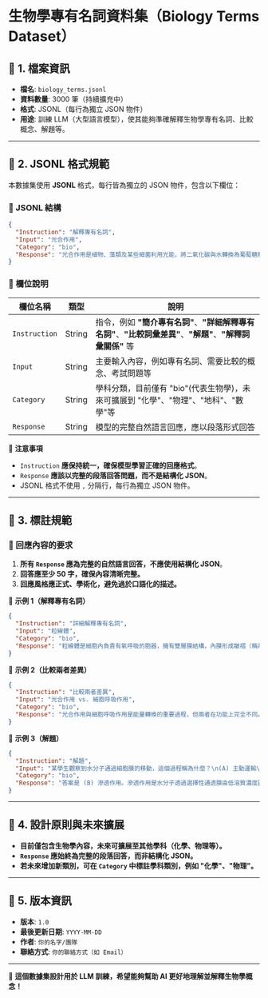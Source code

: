 # 生物學專有名詞資料集（Biology Terms Dataset）

## 📌 1. 檔案資訊
- **檔名**: `biology_terms.jsonl`
- **資料數量**: 3000 筆（持續擴充中）
- **格式**: JSONL（每行為獨立 JSON 物件）
- **用途**: 訓練 LLM（大型語言模型），使其能夠準確解釋生物學專有名詞、比較概念、解題等。

---

## 📌 2. JSONL 格式規範
本數據集使用 **JSONL** 格式，每行皆為獨立的 JSON 物件，包含以下欄位：

### **🔹 JSONL 結構**
```json
{
  "Instruction": "解釋專有名詞",
  "Input": "光合作用",
  "Category": "bio",
  "Response": "光合作用是植物、藻類及某些細菌利用光能，將二氧化碳與水轉換為葡萄糖和氧氣的過程。該過程發生於葉綠體內，並依賴葉綠素吸收光能來驅動一系列化學反應。光合作用不僅提供了生物體所需的能量，還是地球上氧氣的主要來源，對生態系統具有重要影響。"
}
```

### **🔹 欄位說明**
| 欄位名稱 | 類型 | 說明 |
|----------|------|------|
| `Instruction` | String | 指令，例如 **"簡介專有名詞"**、**"詳細解釋專有名詞"**、**"比較詞彙差異"**、**"解題"**、**"解釋詞彙關係"** 等 |
| `Input` | String | 主要輸入內容，例如專有名詞、需要比較的概念、考試問題等 |
| `Category` | String | 學科分類，目前僅有 "bio"(代表生物學)，未來可擴展到 "化學"、"物理"、"地科"、"數學"等 |
| `Response` | String | 模型的完整自然語言回應，應以段落形式回答 |

📌 **注意事項**
- `Instruction` **應保持統一，確保模型學習正確的回應格式**。
- `Response` **應該以完整的段落回答問題，而不是結構化 JSON**。
- JSONL 格式不使用 `,` 分隔行，每行為獨立 JSON 物件。

---

## 📌 3. 標註規範

### **🔹 回應內容的要求**
1. **所有 `Response` 應為完整的自然語言回答，不應使用結構化 JSON**。
2. **回答應至少 50 字，確保內容清晰完整。**
3. **回應風格應正式、學術化，避免過於口語化的描述。**

📌 **示例 1（解釋專有名詞）**
```json
{
  "Instruction": "詳細解釋專有名詞",
  "Input": "粒線體",
  "Category": "bio",
  "Response": "粒線體是細胞內負責有氧呼吸的胞器，擁有雙層膜結構，內膜形成皺褶（稱為脊）。它的主要功能是產生 ATP，為細胞活動提供能量。由於粒線體具有獨立的DNA，且能使用自身的核醣體產生所需蛋白質，是一種半自主胞器。"
}
```

📌 **示例 2（比較兩者差異）**
```json
{
  "Instruction": "比較兩者差異",
  "Input": "光合作用 vs. 細胞呼吸作用",
  "Category": "bio",
  "Response": "光合作用與細胞呼吸作用是能量轉換的重要過程，但兩者在功能上完全不同。光合作用發生於葉綠體，利用太陽能將二氧化碳與水轉換為葡萄糖與氧氣，而細胞呼吸作用則發生於粒線體，透過分解葡萄糖釋放 ATP，並產生水與二氧化碳。光合作用為自營生物產生營養的方法之一，而呼吸作用則是利用營養，將之轉換為能量。"
}
```

📌 **示例 3（解題）**
```json
{
  "Instruction": "解題",
  "Input": "某學生觀察到水分子通過細胞膜的移動，這個過程稱為什麼？\n(A) 主動運輸\n(B) 滲透作用\n(C) 促進性擴散\n(D) 內吞作用",
  "Category": "bio",
  "Response": "答案是 (B) 滲透作用。滲透作用是水分子透過選擇性通透膜由低溶質濃度區域移動至高溶質濃度區域的被動運輸方式。此過程不需要細胞額外提供能量，而是依靠濃度梯度自然發生。"
}
```

---

## 📌 4. 設計原則與未來擴展
- **目前僅包含生物學內容，未來可擴展至其他學科（化學、物理等）。**
- **`Response` 應始終為完整的段落回答，而非結構化 JSON。**
- **若未來增加新類別，可在 `Category` 中標註學科類別，例如 "化學"、"物理"。**

---

## 📌 5. 版本資訊
- **版本**: `1.0`
- **最後更新日期**: `YYYY-MM-DD`
- **作者**: `你的名字/團隊`
- **聯絡方式**: `你的聯絡方式（如 Email）`

---

🚀 **這個數據集設計用於 LLM 訓練，希望能夠幫助 AI 更好地理解並解釋生物學概念！**

